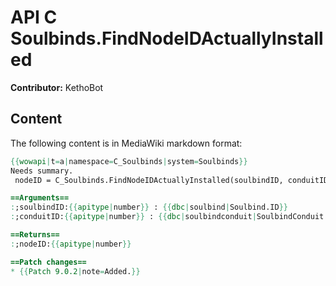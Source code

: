 # API C Soulbinds.FindNodeIDActuallyInstalled

**Contributor:** KethoBot

## Content

The following content is in MediaWiki markdown format:

```mediawiki
{{wowapi|t=a|namespace=C_Soulbinds|system=Soulbinds}}
Needs summary.
 nodeID = C_Soulbinds.FindNodeIDActuallyInstalled(soulbindID, conduitID)

==Arguments==
:;soulbindID:{{apitype|number}} : {{dbc|soulbind|Soulbind.ID}}
:;conduitID:{{apitype|number}} : {{dbc|soulbindconduit|SoulbindConduit.ID}}

==Returns==
:;nodeID:{{apitype|number}}

==Patch changes==
* {{Patch 9.0.2|note=Added.}}
```